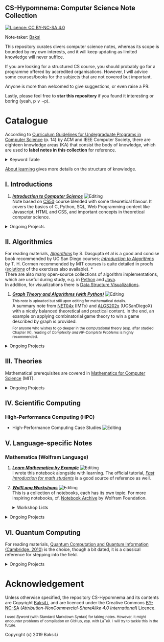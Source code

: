 CS-Hypomnema: Computer Science Note Collection
---
[![Licence: CC BY-NC-SA 4.0](https://img.shields.io/badge/License-CC%20BY--NC--SA%204.0-lightgrey.svg)](https://creativecommons.org/licenses/by-nc-sa/4.0/) <!-- contribute badge -->

Note-taker: [Baksi](https://github.com/BaksiLi)   

This repository curates divers computer science notes, whereas its scope is bounded by my own interests, and it will keep updating as limited knowledge will never suffice. 

If you are looking for a structured CS course, you should probably go for a programme offered by accredited organisations. 
However, I will advice some courses/books for the subjects that are not covered but important.

Anyone is more than welcomed to give suggestions, or even raise a PR.   

Lastly, please feel free to **star this repository** if you found it interesting or boring (yeah, p ∨ ¬p).    

# Catalogue
According to [Curriculum Guidelines for Undergraduate Programs in Computer Science](https://dl.acm.org/citation.cfm?id=2534860) (p. 14) by ACM and IEEE Computer Society, there are eighteen knowledge areas (KA) that consist the body of knowledge, which are used to **label notes in this collection** for reference. 

<details>
<summary>Keyword Table</summary>

| Code |           Knowledge Area           |     |               (continued)               |
|:----:|:----------------------------------:|:---:|:---------------------------------------:|
|  AL  | Algorithms and Complexity          |  OS | Operating Systems                       |
|  AR  | Architecture and Organization      | PBD | Platform-base Development               |
|  CN  | Computational Science              |  PD | Parallel and Distributed Computing      |
|  DS  | Discrete Structures                |  PL | Programming Languages                   |
|  GV  | Graphics and Visualization         | SDF | Software Development Fundamentals       |
|  HCI | Human Computer Interaction         |  SE | Software Engineering                    |
|  IAS | Information Assurance and Security |  SF | Systems Fundamentals                    |
|  IM  | Information Management             |  SP | Social Issues and Professional Practice |
|  NC  | Networking and Communication       |     |                                         |

</details>

[About learning](https://github.com/BaksiLi/CS-Hypomnema/tree/master/Statement.md) gives more details on the structure of knowledge.

## I. Introductions

1. [***Introduction to Computer Science***](https://github.com/BaksiLi/CS-Hypomnema/tree/master/Resources/General/IntroToCS.md) ![Editing](https://img.shields.io/badge/status-revising-lightgreen.svg)   
	Note based on [CS50](http://docs.cs50.net/2017/x/syllabus.html) course blended with some theoretical flavour. It covers the basics of C, Python, SQL, Web Programming content like Javascript, HTML and CSS, and important concepts in theoretical computer science.
	<!-- Keywords: `C`, `Python`, `JavaScript`, `HTML/CSS`,`SQL`, `basic data structures` and `basic algorithms` et.c. -->

<details>
<summary>Ongoing Projects</summary>

1. ***Introduction to Web Development*** ![Pending](https://img.shields.io/badge/status-Pending-orange.svg)    
	Note based on CS50w course structure. It covers Git, HTML/CSS, JavaScript, Web Frameworks like Flask, Django et.c.
	
</details>
	
<!-- 1. Philosophy of Information -->
<!-- 1. Network -->

## II. Algorithmics
[//]: # (I am also planning to sort out a more detailed general Algorithm note from my previous notes.)   
For reading materials, [*Algorithms*](http://algorithmics.lsi.upc.edu/docs/Dasgupta-Papadimitriou-Vazirani.pdf) by S. Dasgupta et al is a good and concise book recommended by UC San Diego courses; 
[*Introduction to Algorithms*](https://www.amazon.co.uk/Introduction-Algorithms-Thomas-H-Cormen/dp/0262033844/) by T. H. Cormen recommended by MIT courses is quite detailed in proofs ([solutions](https://github.com/gzc/CLRS) of the exercises also available). \*   
There are also many open-source collections of algorithm implementations, which are useful during study, e.g. in [Python](https://github.com/TheAlgorithms/Python) and [Java](https://github.com/TheAlgorithms/Java).   
In addition, for visualizations there is [Data Structure Visualizations](https://www.cs.usfca.edu/~galles/visualization/Algorithms.html).   

1. [***Graph Theory and Algorithms (with Python)***](https://github.com/BaksiLi/CS-Hypomnema/tree/master/Resources/Algorithm/Graph/GraphAlgorithm.md) ![Editing](https://img.shields.io/badge/status-revising-lightgreen.svg)   
<sub>This note is uploaded but still upon editing for mathematical details.</sub>   
	A summary note from [NET04x](https://www.imt-atlantique.fr/fr/formation/moocs-et-cours-ouverts/moocs/advanced-algorithmics-and-graph-theory-python) (IMTx) and [ALGS202x](https://www.edx.org/course/graph-algorithms-uc-san-diegox-algs202x) (UCSanDiegoX) with a nicely balanced theoretical and practical content. In the end, an example on applying combinatorial game theory to win a game described by graph is provided.   
	<sub>For anyone who wishes to go deeper in the computational theory (esp. after studied Chapter IV), reading of *Complexity and NP-Complete Problems* is highly recommended.</sub>

<details>
<summary>Ongoing Projects</summary>

1. ***Complexity and NP-Complete Problems*** ![Pending](https://img.shields.io/badge/status-Pending-orange.svg)   
	A note from [ALGS203x](https://www.edx.org/course/np-complete-problems-uc-san-diegox-algs203x) (UCSanDiegoX). It covers NP-completeness, approximate algorithms and algorithm analysis.

</details>

## III. Theories
Mathematical prerequisites are covered in [Mathematics for Computer Science](https://ocw.mit.edu/courses/electrical-engineering-and-computer-science/6-042j-mathematics-for-computer-science-spring-2015/index.htm) (MIT).

<details>
<summary>Ongoing Projects</summary>

<!-- Discrete Maths (Logic, graph), Information Theory -->
1. ***Coding theory (with Python)*** ![Pending](https://img.shields.io/badge/status-Pending-orange.svg)   
	This is a coding theory text (thanks to Prof. PPM) with Python implementations. Not ready to upload so far.

</details>

## IV. Scientific Computing
### High-Performance Computing (HPC)
- High-Performance Computing Case Studies ![Editing](https://img.shields.io/badge/status-revising-lightgreen.svg)   

## V. Language-specific Notes
### Mathematica (Wolfram Language)
1. [***Learn Mathematica by Example***](https://github.com/BaksiLi/Wolflang-Workshops/blob/master/src/myNote.nb) ![Editing](https://img.shields.io/badge/status-revising-lightgreen.svg)   
	I wrote this notebook alongside with learning. The official tutorial, [*Fast Introduction for math students*](http://www.wolfram.com/language/fast-introduction-for-math-students/en/) is a good source of reference as well.
1. [***WolfLang Workshops***](https://github.com/BaksiLi/Wolflang-Workshops) ![Editing](https://img.shields.io/badge/status-updating-lightgreen.svg)      
	This is a collection of notebooks, each has its own topic. 
	For more inspiring notebooks, cf. [Notebook Archive](https://www.notebookarchive.org) by Wolfram Foundation.
	
	<details>
	<summary>Workshop Lists</summary>
	
	<!-- Related functions -->
	1. [Analysis of Country Flags Colour](https://github.com/BaksiLi/Wolflang-Workshops/blob/master/src/AnalyzeFlagColours.nb): An analysis on the dominant colours of the country flags around the world.
	1. [Impaint: Remove texts from Images](): This workshop starts from a simple usage – removing texts or any unwanted elements from an image – and therefore introduces *Impaint* function in Wolflang.
	1. [Amateur sleuthing of NK nuclear tests](https://github.com/BaksiLi/Wolflang-Workshops/blob/master/src/NorthKoreaSleuthing.nb): Edited note from Stephen Wolfram's live stream chat. I have added some parts into it as well.
	1. [Research of Historical Events](): Edited note from Stephen Wolfram's live stream [*\#243*](https://www.twitch.tv/videos/421281599).
	
	</details>

<details>
<summary>Ongoing Projects</summary>

1. ***Zsh (Z shell) Development with Comparison to Bash*** ![Pending](https://img.shields.io/badge/status-Pending-orange.svg)   
	This is a *Learn X in Y minutes*-styled tutorial of  Zsh development. It act as a fast introduction for programmers, esp. those who have knowledge about Bash.

</details>

## VI. Quantum Computing
For reading materials, [Quantum Computation and Quantum Information (Cambridge, 2010)](https://books.google.co.uk/books?id=-s4DEy7o-a0C) is the choice, though a bit dated, it is a classical reference for stepping into the field.

<details>
<summary>Ongoing Projects</summary>

1. ***D-Wave machine Introduction*** ![Pending](https://img.shields.io/badge/status-Pending-orange.svg)   
	This was part of my undergraduate thesis topic. The code is available now, see [here](https://github.com/BaksiLi/CS-Hypomnema/blob/master/Resources/Quantum/D-Wave/mapcl.py).   
	
<!-- As I've been studied about Quantum technologies for so long, and early notes are hand-written, the note in this part may lack of detail for fundamental stuffs. Another book (I know from my uni course) [Introduction to Quantum Information Science (Oxford, 2006)]() -->

</details>

# Acknowledgement
Unless otherwise specified, the repository CS-Hypomnema and its contents are Copyright [BaksiLi](https://github.com/BaksiLi), and are licenced under the Creative Commons [BY-NC-SA](https://creativecommons.org/licenses/by-nc-sa/4.0/) (*Attribution-NonCommercial-ShareAlike 4.0 International*) Licence. 

<sub>I used *Byword* (with Standard Markdown Syntax) for taking notes. However, it might encounter problems of compilation on GitHub, *esp.* with LaTeX. I will try to tackle this in the future. </sub>

Copyright (c) 2019 BaksiLi
